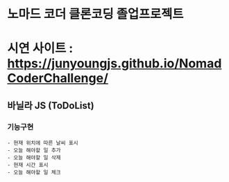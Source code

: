 # 노마드 코더 클론코딩 졸업프로젝트

# 시연 사이트 : https://junyoungjs.github.io/NomadCoderChallenge/

## 바닐라 JS (ToDoList)

### 기능구현

    - 현재 위치에 따른 날씨 표시
    - 오늘 해야할 일 추가
    - 오늘 해야할 일 삭제
    - 현재 시간 표시
    - 오늘 해야할 일 체크
